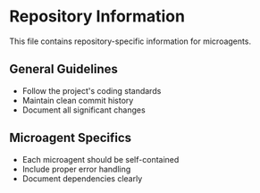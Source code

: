 # Repository Information

This file contains repository-specific information for microagents.

## General Guidelines
- Follow the project's coding standards
- Maintain clean commit history
- Document all significant changes

## Microagent Specifics
- Each microagent should be self-contained
- Include proper error handling
- Document dependencies clearly